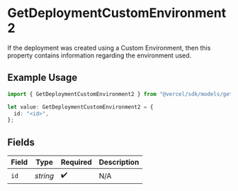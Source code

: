 # GetDeploymentCustomEnvironment2

If the deployment was created using a Custom Environment, then this property contains information regarding the environment used.

## Example Usage

```typescript
import { GetDeploymentCustomEnvironment2 } from "@vercel/sdk/models/getdeploymentop.js";

let value: GetDeploymentCustomEnvironment2 = {
  id: "<id>",
};
```

## Fields

| Field              | Type               | Required           | Description        |
| ------------------ | ------------------ | ------------------ | ------------------ |
| `id`               | *string*           | :heavy_check_mark: | N/A                |